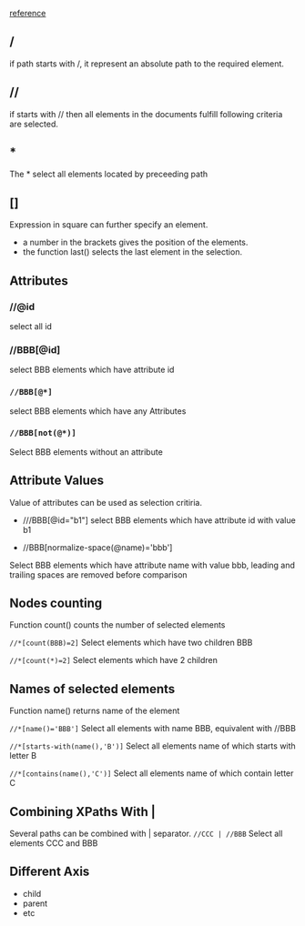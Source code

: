 [reference](http://zvon.org/comp/r/tut-XPath_1.html#Pages~List_of_XPaths)


## /

if path starts with /, it represent an absolute path to the required element.

## //

if starts with // then all elements in the documents fulfill following criteria are selected.

## *

The * select all elements located by preceeding path

## []

Expression in square can further specify an element.
* a number in the brackets gives the position of the elements.
* the function last() selects the last element in the selection.

## Attributes

### //@id
select all id

### //BBB[@id]
select BBB elements which have attribute id

### `//BBB[@*]`
select BBB elements which have any Attributes

### `//BBB[not(@*)]`
Select BBB elements without an attribute

## Attribute Values

Value of attributes can be used as selection critiria.

* ///BBB[@id="b1"] select BBB elements which have attribute id with value b1

* //BBB[normalize-space(@name)='bbb']

Select BBB elements which have attribute name with value bbb, leading and trailing spaces are removed before comparison

## Nodes counting

Function count() counts the number of selected elements

`//*[count(BBB)=2]`
Select elements which have two children BBB

`//*[count(*)=2]`
Select elements which have 2 children

## Names of selected elements
Function name() returns name of the element

`//*[name()='BBB']`
Select all elements with name BBB, equivalent with //BBB

`//*[starts-with(name(),'B')]`
Select all elements name of which starts with letter B

`//*[contains(name(),'C')]`
Select all elements name of which contain letter C

## Combining XPaths With |
Several paths can be combined with | separator.
`//CCC | //BBB`
Select all elements CCC and BBB

## Different Axis

* child
* parent
* etc
